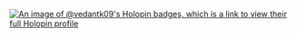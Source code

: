[![An image of @vedantk09's Holopin badges, which is a link to view their full Holopin profile](https://holopin.me/vedantk09)](https://holopin.io/@vedantk09)
